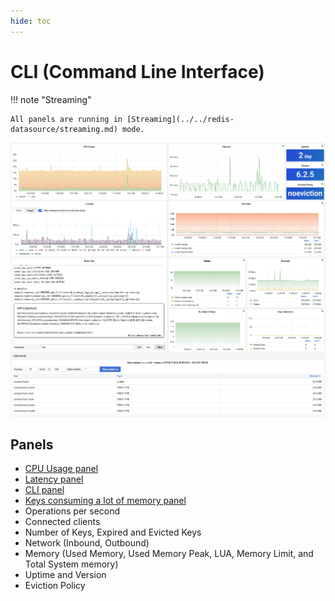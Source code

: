 ```yaml
---
hide: toc
---
```


# CLI (Command Line Interface)

!!! note "Streaming"

    All panels are running in [Streaming](../../redis-datasource/streaming.md) mode.

![Redis CLI Dashboard](../../images/redis-app/dashboards/cli-dashboard.png)

## Panels

- [CPU Usage panel](../panels/redis-cpu-panel.md)
- [Latency panel](../panels/redis-latency-panel.md)
- [CLI panel](../panels/redis-cli-panel.md)
- [Keys consuming a lot of memory panel](../panels/redis-keys-panel.md)
- Operations per second
- Connected clients
- Number of Keys, Expired and Evicted Keys
- Network (Inbound, Outbound)
- Memory (Used Memory, Used Memory Peak, LUA, Memory Limit, and Total System memory)
- Uptime and Version
- Eviction Policy
